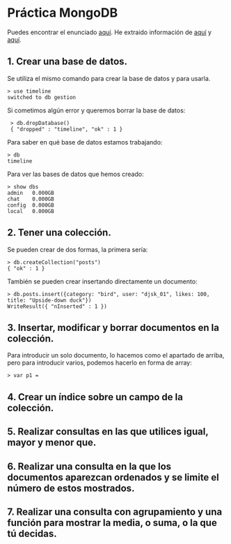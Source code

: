 # Práctica MongoDB
Puedes encontrar el enunciado [aquí](https://github.com/IESCampanillas/practica-MongoDB-DAW/blob/master/Practica_MongoDB.pdf).
He extraido información de [aquí](https://docs.mongodb.com/tutorials/install-mongodb-on-ubuntu/) y [aquí](https://github.com/LuisJoseSanchez/mongodb/blob/master/README.md).

## 1. Crear una base de datos.
Se utiliza el mismo comando para crear la base de datos y para usarla.
```console
> use timeline 
switched to db gestion
```
Si cometimos algún error y queremos borrar la base de datos:
```console
 > db.dropDatabase() 
 { "dropped" : "timeline", "ok" : 1 }
```
Para saber en qué base de datos estamos trabajando:
```console
> db
timeline
```
Para ver las bases de datos que hemos creado:
```console
> show dbs
admin   0.000GB
chat    0.000GB
config  0.000GB
local   0.000GB
```

## 2. Tener una colección.
Se pueden crear de dos formas, la primera sería:
```console
> db.createCollection("posts")
{ "ok" : 1 }
```
También se pueden crear insertando directamente un documento:
```console
> db.posts.insert({category: "bird", user: "djsk_01", likes: 100, title: "Upside-down duck"})
WriteResult({ "nInserted" : 1 })
```
## 3. Insertar, modificar y borrar documentos en la colección.
Para introducir un solo documento, lo hacemos como el apartado de arriba, pero para introducir varios, podemos hacerlo en forma de array:
```console
> var p1 = 
```
## 4. Crear un índice sobre un campo de la colección.
## 5. Realizar consultas en las que utilices igual, mayor y menor que.
## 6. Realizar una consulta en la que los documentos aparezcan ordenados y se limite el número de estos mostrados.
## 7. Realizar una consulta con agrupamiento y una función para mostrar la media, o suma, o la que tú decidas.
 
